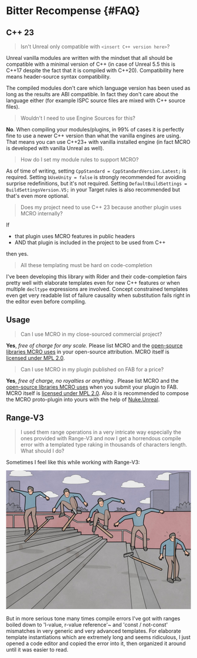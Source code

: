 # Bitter Recompense {#FAQ}

## C++ 23

> Isn't Unreal only compatible with `<insert C++ version here>`?

Unreal vanilla modules are written with the mindset that all should be compatible with a minimal version of C++ (in case of Unreal 5.5 this is C++17 despite the fact that it is compiled with C++20). Compatibility here means header-source syntax compatibility.

The compiled modules don't care which language version has been used as long as the results are ABI compatible. In fact they don't care about the language either (for example ISPC source files are mixed with C++ source files).

> Wouldn't I need to use Engine Sources for this?

**No**. When compiling your modules/plugins, in 99% of cases it is perfectly fine to use a newer C++ version than what the vanilla engines are using. That means you can use C++23+ with vanilla installed engine (in fact MCRO is developed with vanilla Unreal as well).

> How do I set my module rules to support MCRO?

As of time of writing, setting `CppStandard = CppStandardVersion.Latest;` is required. Setting `bUseUnity = false` is strongly recommended for avoiding surprise redefinitions, but it's not required. Setting `DefaultBuildSettings = BuildSettingsVersion.V5;` in your Target rules is also recommended but that's even more optional.

> Does my project need to use C++ 23 because another plugin uses MCRO internally?

If

* that plugin uses MCRO features in public headers
* AND that plugin is included in the project to be used from C++

then yes.

> All these templating must be hard on code-completion

I've been developing this library with Rider and their code-completion fairs pretty well with elaborate templates even for new C++ features or when multiple `decltype` expressions are involved. Concept constrained templates even get very readable list of failure causality when substitution fails right in the editor even before compiling.

## Usage

> Can I use MCRO in my close-sourced commercial project?

**Yes**, *free of charge for any scale.* Please list MCRO and the [open-source libraries MCRO uses](#Attribution) in your open-source attribution. MCRO itself is [licensed under MPL 2.0](#Legal).

> Can I use MCRO in my plugin published on FAB for a price?

**Yes**, *free of charge, no royalties or anything* . Please list MCRO and the [open-source libraries MCRO uses](#Attribution) when you submit your plugin to FAB. MCRO itself is [licensed under MPL 2.0](#Legal). Also it is recommended to compose the MCRO proto-plugin into yours with the help of [Nuke.Unreal](https://github.com/microdee/Nuke.Unreal).

## Range-V3

> I used them range operations in a very intricate way especially the ones provided with Range-V3 and now I get a horrendous compile error with a templated type raking in thousands of characters length. What should I do?

Sometimes I feel like this while working with Range-V3:

![](RakeTrick.jpg)

But in more serious tone many times compile errors I've got with ranges boiled down to 'l-value, r-value reference'~ and 'const / not-const' mismatches in very generic and very advanced templates. For elaborate template instantiations which are extremely long and seems ridiculous, I just opened a code editor and copied the error into it, then organized it around until it was easier to read.